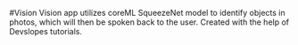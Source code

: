 #Vision
Vision app utilizes coreML SqueezeNet model to identify objects in photos, which will then be spoken back to the user. 
Created with the help of Devslopes tutorials.
